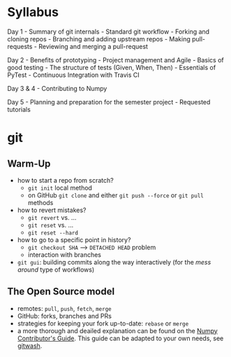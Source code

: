 # Syllabus
Day 1
    - Summary of git internals
    - Standard git workflow
    - Forking and cloning repos
    - Branching and adding upstream repos
    - Making pull-requests
    - Reviewing and merging a pull-request

Day 2
    - Benefits of prototyping
    - Project management and Agile
    - Basics of good testing
    - The structure of tests (Given, When, Then)
    - Essentials of PyTest
    - Continuous Integration with Travis CI

Day 3 & 4
    - Contributing to Numpy

Day 5
    - Planning and preparation for the semester project
    - Requested tutorials

# git

## Warm-Up
- how to start a repo from scratch? 
    - `git init` local method
    - on GitHub `git clone` and either `git push --force` or `git pull` methods
- how to revert mistakes?
    - `git revert` vs. …
    - `git reset` vs. …
    - `git reset --hard`
- how to go to a specific point in history?
    - `git checkout SHA` ⟶ `DETACHED HEAD` problem
    - interaction with branches
- `git gui`: building commits along the way interactively (for the *mess around* type of workflows)

## The Open Source model
- remotes: `pull`, `push`, `fetch`, `merge`
- GitHub: forks, branches and PRs
- strategies for keeping your fork up-to-date: `rebase` or `merge`
- a more thorough and deailed explanation can be found on the [Numpy Contributor's Guide](https://docs.scipy.org/doc/numpy/dev/gitwash/index.html). This guide can be adapted to your own needs, see [gitwash](https://github.com/matthew-brett/gitwash).
